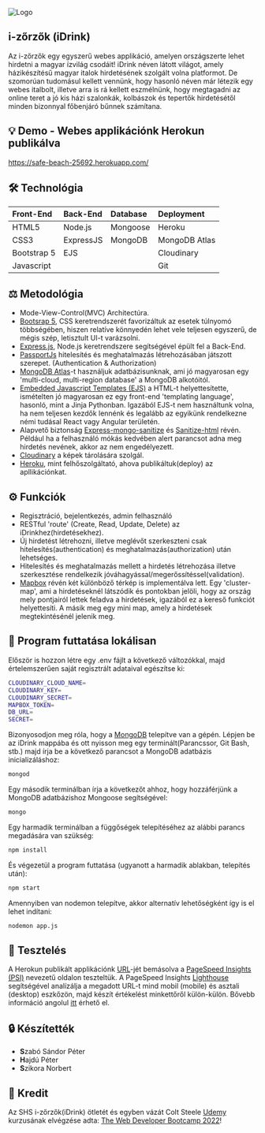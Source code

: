 ![Logo](https://www.thehungarianpaprika.hu/hu/papkepek/2018/11/magyar-paprika-gulyas.jpg)
## i-zőrzők (iDrink)
Az i-zőrzők egy egyszerű webes applikáció, amelyen országszerte lehet hirdetni a magyar ízvilág csodáit! iDrink néven látott világot, amely házikészítésű magyar italok hirdetésének szolgált volna platformot. De szomorúan tudomásul kellett vennünk, hogy hasonló néven már létezik egy webes italbolt, illetve arra is rá kellett eszmélnünk, hogy megtagadni az online teret a jó kis házi szalonkák, kolbászok és tepertők hirdetésétől minden bizonnyal főbenjáró bűnnek számítana.

## 💡 Demo - Webes applikációnk Herokun publikálva

https://safe-beach-25692.herokuapp.com/

## 🛠 Technológia
| Front-End   | Back-End   | Database   | Deployment  |
| :-----------| :----------| :----------| :-----------|
| HTML5   | Node.js  | Mongoose  | Heroku   |
| CSS3   | ExpressJS  | MongoDB  | MongoDB Atlas   |
| Bootstrap 5   | EJS  |   | Cloudinary   |
| Javascript   |   |   | Git   |
## ⚖️ Metodológia
- Mode-View-Control(MVC) Architectúra.
- [Bootsrap 5](https://getbootstrap.com/?ref=https://githubhelp.com), CSS keretrendszerét favorizáltuk az esetek túlnyomó többségében, hiszen relatíve könnyedén lehet vele teljesen egyszerű, de mégis szép, letisztult UI-t varázsolni.
- [Express.js](https://expressjs.com/?ref=https://githubhelp.com), Node.js keretrendszere segítségével épült fel a Back-End.
- [PassportJs](https://github.com/jaredhanson/passport?ref=https://githubhelp.com) hitelesítés és meghatalmazás létrehozásában játszott szerepet. (Authentication & Authorization)
- [MongoDB Atlas](https://www.mongodb.com/)-t használjuk adatbázisunknak, ami jó magyarosan egy 'multi-cloud, multi-region database' a MongoDB alkotóitól.
- [Embedded Javascript Templates (EJS)](https://ejs.co/?ref=https://githubhelp.com) a HTML-t helyettesítette, ismételten jó magyarosan ez egy front-end 'templating language', hasonló, mint a Jinja Pythonban. Igazából EJS-t nem használtunk volna, ha nem teljesen kezdők lennénk és legalább az egyikünk rendelkezne némi tudásal React vagy Angular területén.
- Alapvető biztonság [Express-mongo-sanitize](https://www.npmjs.com/package/express-mongo-sanitize) és [Sanitize-html](https://www.npmjs.com/package/sanitize-html) révén. Például ha a felhasználó mókás kedvében alert parancsot adna meg hirdetés nevének, akkor az nem engedélyezett.
- [Cloudinary](https://cloudinary.com) a képek tárolására szolgál.
- [Heroku](https://www.heroku.com), mint felhőszolgáltató, ahova publikáltuk(deploy) az apllikációnkat.
## ⚙️ Funkciók
- Regisztráció, bejelentkezés, admin felhasználó
- RESTful 'route' (Create, Read, Update, Delete) az iDrinkhez(hirdetésekhez).
- Új hirdetést létrehozni, illetve meglévőt szerkeszteni csak hitelesítés(authentication) és meghatalmazás(authorization) után lehetséges.
- Hitelesítés és meghatalmazás mellett a hirdetés létrehozása illetve szerkesztése rendelkezik jóváhagyással/megerőssítéssel(validation).
- [Mapbox](https://www.mapbox.com/) révén két különböző térkép is implementálva lett. Egy 'cluster-map', ami a hirdetéseknél látszódik és pontokban jelöli, hogy az ország mely pontjairól lettek feladva a hirdetések, igazából ez a kereső funkciót helyettesíti. A másik meg egy mini map, amely a hirdetések megtekintésénél jelenik meg.
## 🚀 Program futtatása lokálisan

Először is hozzon létre egy .env fájlt a következő változókkal, majd értelemszerűen saját regisztrált adataival egészítse ki:
```bash
CLOUDINARY_CLOUD_NAME=
CLOUDINARY_KEY=
CLOUDINARY_SECRET=
MAPBOX_TOKEN=
DB_URL=
SECRET=
```
Bizonyosodjon meg róla, hogy a [MongoDB](https://www.mongodb.com/docs/manual/installation/?ref=https://githubhelp.com) telepítve van a gépén.
Lépjen be az iDrink mappába és ott nyisson meg egy terminált(Parancssor, Git Bash, stb.) majd írja be a következő parancsot a MongoDB adatbázis inicializáláshoz:
```bash
mongod
```
Egy második terminálban írja a következőt ahhoz, hogy hozzáférjünk a MongoDB adatbázishoz Mongoose segítségével:
```bash
mongo
```
Egy harmadik terminálban a függőségek telepítéséhez az alábbi parancs megadására van szükség:
```bash
npm install
```
És végezetül a program futtatása (ugyanott a harmadik ablakban, telepítés után):
```bash
npm start
```
Amennyiben van nodemon telepítve, akkor alternatív lehetőségként így is el lehet indítani:
```bash
nodemon app.js
```
## 📐 Tesztelés
A Herokun publikált applikációnk [URL](https://safe-beach-25692.herokuapp.com/)-jét bemásolva a [PageSpeed Insights (PSI)](https://pagespeed.web.dev/) nevezetű oldalon teszteltük.
A PageSpeed Insights [Lighthouse](https://developers.google.com/web/tools/lighthouse) segítségével analízálja a megadott URL-t mind mobil (mobile) és asztali (desktop) eszkőzön, majd készít értékelést minkettőről külön-külön. Bővebb információ angolul [itt](https://developers.google.com/speed/docs/insights/v5/about) érhető el. 
## 🔒 Készítették
- **S**zabó Sándor Péter
- **H**ajdú Péter
- **S**zikora Norbert
## 📣 Kredit
Az SHS i-zőrzők(iDrink) ötletét és egyben vázát Colt Steele [Udemy](https://www.udemy.com/) kurzusának elvégzése adta: [The Web Developer Bootcamp 2022](https://www.udemy.com/course/the-web-developer-bootcamp/)! 

